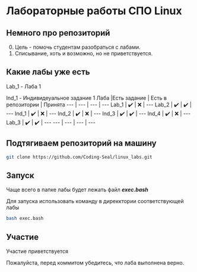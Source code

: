 # Лабораторные работы СПО Linux

## Немного про репозиторий
0) Цель - помочь студентам разобраться с лабами.
1) Списывание, хоть и возможно, но не приветствуется.


## Какие лабы уже есть 
Lab_1 - Лаба 1

Ind_1 - Индивидеуальное задание 1
Лаба |Есть задание | Есть в репозитории | Принята
--- | --- | --- | ---
Lab_1 | ✔️ | ❌ | ---
Lab_2 | ✔️ | ✔️ | ---
Ind_1 | ✔️ | ❌ | ---
Ind_2 | ✔️ | ❌ | ---
Ind_3 | ✔️ | ✔️ | ---
Ind_4 | ✔️ | ❌ | ---
Lab_3 | ✔️ | ✔️ | ---
--- | --- | --- | ---

## Подтягиваем репозиторий на машину

```bash
git clone https://github.com/Coding-Seal/linux_labs.git
```
## Запуск
Чаще всего в папке лабы будет лежать файл ***exec.bash***

Для запуска использовать команду в дирекктории соответствующей лабы

```bash
bash exec.bash
```

## Участие
Участие приветствуется 

Пожалуйста, перед коммитом убедитесь, что лаба выполнена верно.
